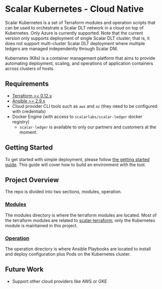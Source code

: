 # Scalar Kubernetes - Cloud Native

Scalar Kubernetes is a set of Terraform modules and operation scripts that can be used to orchestrate a Scalar DLT network in a cloud on top of Kubernetes. Only Azure is currently supported. Note that the current version only supports deployment of single Scalar DLT cluster; that is, it does not support multi-cluster Scalar DLT deployment where multiple ledgers are managed independently through Scalar DM.

Kubernetes (K8s) is a container management platform that aims to provide automating deployment, scaling, and operations of application containers across clusters of hosts.

## Requirements

* [Terraform >= 0.12.x](https://www.terraform.io/downloads.html)
* [Ansible >= 2.9.x](https://docs.ansible.com/ansible/latest/installation_guide/intro_installation.html)
* Cloud provider CLI tools such as `aws` and `az` (they need to be configured with credentials)
* Docker Engine (with access to `scalarlabs/scalar-ledger` docker registry)
  * `scalar-ledger` is available to only our partners and customers at the moment.

## Getting Started

To get started with simple deployment, please follow [the getting started guide](docs/GettingStarted.md). This guide will cover how to build an environment with the tool.

## Project Overview

The repo is divided into two sections, modules, operation.

### [Modules](./modules)

The modules directory is where the terraform modules are located. Most of the terraform modules are related to [scalar-terraform](https://github.com/scalar-labs/scalar-terraform); only the Kubernetes module is maintained in this project.

### [Operation](./operation)

The operation directory is where Ansible Playbooks are located to install and deploy configuration plus Pods on the Kubernetes cluster.

## Future Work

* Support other cloud providers like AWS or GKE
